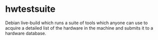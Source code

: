 # hwtestsuite
Debian live-build which runs a suite of tools which anyone can use to acquire a detailed list of the hardware in the machine and submits it to a hardware database.
